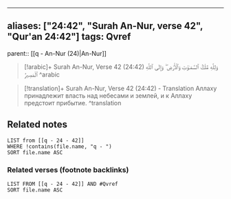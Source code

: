 
---
aliases: ["24:42", "Surah An-Nur, verse 42", "Qur'an 24:42"]
tags: Qvref
---

parent:: [[q - An-Nur (24)|An-Nur]]

> [!arabic]+ Surah An-Nur, Verse 42 (24:42)
> <span class="quran-arabic">وَلِلَّهِ مُلْكُ ٱلسَّمَـٰوَٰتِ وَٱلْأَرْضِ ۖ وَإِلَى ٱللَّهِ ٱلْمَصِيرُ</span>
^arabic

> [!translation]+ Surah An-Nur, Verse 42 (24:42) - Translation
> Аллаху принадлежит власть над небесами и землей, и к Аллаху предстоит прибытие.
^translation



## Related notes
```dataview
LIST from [[q - 24 - 42]]
WHERE !contains(file.name, "q - ")
SORT file.name ASC
```

### Related verses (footnote backlinks)
```dataview
LIST FROM [[q - 24 - 42]] AND #Qvref
SORT file.name ASC
```

